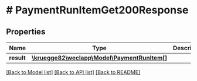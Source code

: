 # # PaymentRunItemGet200Response

## Properties

Name | Type | Description | Notes
------------ | ------------- | ------------- | -------------
**result** | [**\kruegge82\weclapp\Model\PaymentRunItem[]**](PaymentRunItem.md) |  | [optional]

[[Back to Model list]](../../README.md#models) [[Back to API list]](../../README.md#endpoints) [[Back to README]](../../README.md)
